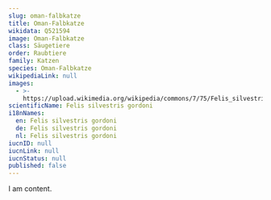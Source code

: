 ```yaml
---
slug: oman-falbkatze
title: Oman-Falbkatze
wikidata: Q521594
image: Oman-Falbkatze
class: Säugetiere
order: Raubtiere
family: Katzen
species: Oman-Falbkatze
wikipediaLink: null
images:
  - >-
    https://upload.wikimedia.org/wikipedia/commons/7/75/Felis_silvestris_gordoni.jpg
scientificName: Felis silvestris gordoni
i18nNames:
  en: Felis silvestris gordoni
  de: Felis silvestris gordoni
  nl: Felis silvestris gordoni
iucnID: null
iucnLink: null
iucnStatus: null
published: false
---
```


I am content.
